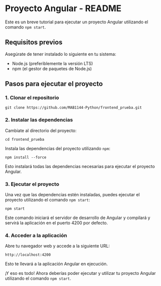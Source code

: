 # Proyecto Angular - README

Este es un breve tutorial para ejecutar un proyecto Angular utilizando el comando `npm start`.

## Requisitos previos
Asegúrate de tener instalado lo siguiente en tu sistema:
- Node.js (preferiblemente la versión LTS)
- npm (el gestor de paquetes de Node.js)

## Pasos para ejecutar el proyecto

### 1. Clonar el repositorio

```
git clone https://github.com/MAB1144-Python/frontend_prueba.git
```

### 2. Instalar las dependencias

Cambiate al directorio del proyecto:

```
cd frontend_prueba
```

Instala las dependencias del proyecto utilizando `npm`:

```
npm install --force
```

Esto instalará todas las dependencias necesarias para ejecutar el proyecto Angular.

### 3. Ejecutar el proyecto

Una vez que las dependencias estén instaladas, puedes ejecutar el proyecto utilizando el comando `npm start`:

```
npm start
```

Este comando iniciará el servidor de desarrollo de Angular y compilará y servirá la aplicación en el puerto 4200 por defecto.

### 4. Acceder a la aplicación

Abre tu navegador web y accede a la siguiente URL:

```
http://localhost:4200
```

Esto te llevará a la aplicación Angular en ejecución.

¡Y eso es todo! Ahora deberías poder ejecutar y utilizar tu proyecto Angular utilizando el comando `npm start`.
